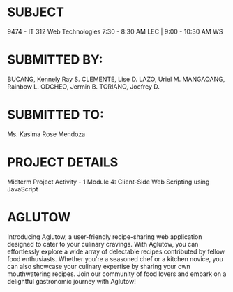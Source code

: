 
# SUBJECT
9474 - IT 312
Web Technologies
7:30 - 8:30 AM LEC | 9:00 - 10:30 AM WS


# SUBMITTED BY:
BUCANG, Kennely Ray S.
CLEMENTE, Lise D.
LAZO, Uriel M.
MANGAOANG, Rainbow L.
ODCHEO, Jermin B.
TORIANO, Joefrey D.


# SUBMITTED TO:
Ms. Kasima Rose Mendoza

# PROJECT DETAILS
Midterm Project Activity - 1
Module 4: Client-Side Web Scripting using JavaScript

# AGLUTOW 
Introducing Aglutow, a user-friendly recipe-sharing web application designed to cater to your culinary cravings. With Aglutow, you can effortlessly explore a wide array of delectable recipes contributed by fellow food enthusiasts. Whether you're a seasoned chef or a kitchen novice, you can also showcase your culinary expertise by sharing your own mouthwatering recipes. Join our community of food lovers and embark on a delightful gastronomic journey with Aglutow!

